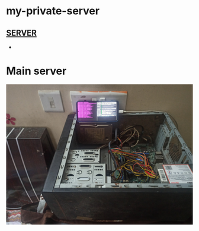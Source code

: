 
# my-private-server
[SERVER](https://directive-gene-incredible-arg.trycloudflare.com)
-
-
# Main server
![b](1.jpg)
